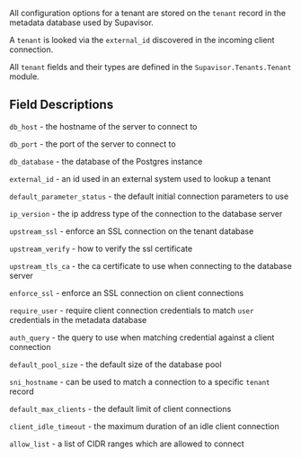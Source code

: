 <!--
SPDX-FileCopyrightText: 2025 Supabase <support@supabase.io>

SPDX-License-Identifier: Apache-2.0
-->

All configuration options for a tenant are stored on the `tenant` record in the
metadata database used by Supavisor.

A `tenant` is looked via the `external_id` discovered in the incoming client
connection.

All `tenant` fields and their types are defined in the
`Supavisor.Tenants.Tenant` module.

## Field Descriptions

`db_host` - the hostname of the server to connect to

`db_port` - the port of the server to connect to

`db_database` - the database of the Postgres instance

`external_id` - an id used in an external system used to lookup a tenant

`default_parameter_status` - the default initial connection parameters to use

`ip_version` - the ip address type of the connection to the database server

`upstream_ssl` - enforce an SSL connection on the tenant database

`upstream_verify` - how to verify the ssl certificate

`upstream_tls_ca` - the ca certificate to use when connecting to the database
server

`enforce_ssl` - enforce an SSL connection on client connections

`require_user` - require client connection credentials to match `user`
credentials in the metadata database

`auth_query` - the query to use when matching credential against a client
connection

`default_pool_size` - the default size of the database pool

`sni_hostname` - can be used to match a connection to a specific `tenant` record

`default_max_clients` - the default limit of client connections

`client_idle_timeout` - the maximum duration of an idle client connection

`allow_list` - a list of CIDR ranges which are allowed to connect
